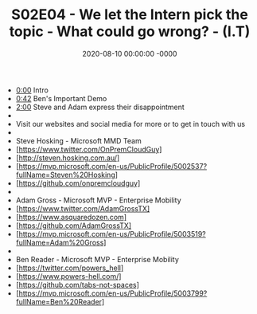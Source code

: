 ﻿---
layout: post
title: "S02E04 - We let the Intern pick the topic - What could go wrong? - (I.T)"
date: 2020-08-10 00:00:00 -0000
categories:
---

 * [0:00](https://www.youtube.com/watch?v=Ihf97wkVKfM&t=0s) Intro
 * [0:42](https://www.youtube.com/watch?v=Ihf97wkVKfM&t=42s) Ben's Important Demo
 * [2:00](https://www.youtube.com/watch?v=Ihf97wkVKfM&t=120s) Steve and Adam express their disappointment
 * 
 * Visit our websites and social media for more or to get in touch with us
 * 
 * Steve Hosking - Microsoft MMD Team
 * [https://www.twitter.com/OnPremCloudGuy]
 * [http://steven.hosking.com.au/]
 * [https://mvp.microsoft.com/en-us/PublicProfile/5002537?fullName=Steven%20Hosking]
 * [https://github.com/onpremcloudguy]
 * 
 * Adam Gross - Microsoft MVP - Enterprise Mobility
 * [https://www.twitter.com/AdamGrossTX]
 * [https://www.asquaredozen.com]
 * [https://github.com/AdamGrossTX]
 * [https://mvp.microsoft.com/en-us/PublicProfile/5003519?fullName=Adam%20Gross]
 * 
 * Ben Reader - Microsoft MVP - Enterprise Mobility
 * [https://twitter.com/powers_hell]
 * [https://www.powers-hell.com/]
 * [https://github.com/tabs-not-spaces]
 * [https://mvp.microsoft.com/en-us/PublicProfile/5003799?fullName=Ben%20Reader]
